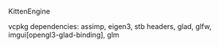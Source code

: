 KittenEngine

vcpkg dependencies:
assimp, eigen3, stb headers, glad, glfw, imgui[opengl3-glad-binding], glm
